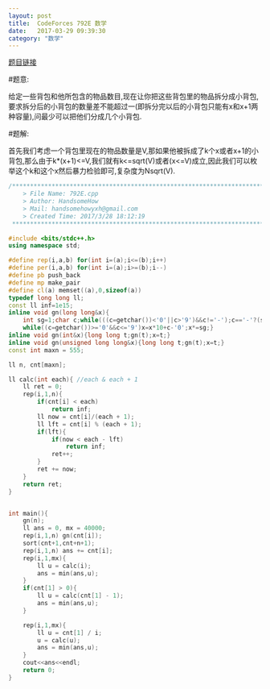 ```yaml
---
layout: post
title:  CodeForces 792E 数学
date:   2017-03-29 09:39:30
category: "数学"
---
```


[题目链接](http://codeforces.com/problemset/problem/792/E)

#题意:

给定一些背包和他所包含的物品数目,现在让你把这些背包里的物品拆分成小背包,要求拆分后的小背包的数量差不能超过一(即拆分完以后的小背包只能有x和x+1两种容量),问最少可以把他们分成几个小背包.

#题解:

首先我们考虑一个背包里现在的物品数量是V,那如果他被拆成了k个x或者x+1的小背包,那么由于k*(x+1)<=V,我们就有k<=sqrt(V)或者(x<=V)成立,因此我们可以枚举这个k和这个x然后暴力检验即可,复杂度为Nsqrt(V).

```c++
/*************************************************************************
    > File Name: 792E.cpp
    > Author: HandsomeHow
    > Mail: handsomehowyxh@gmail.com 
    > Created Time: 2017/3/28 18:12:19
 ************************************************************************/

#include <bits/stdc++.h>
using namespace std;

#define rep(i,a,b) for(int i=(a);i<=(b);i++)
#define per(i,a,b) for(int i=(a);i>=(b);i--)
#define pb push_back
#define mp make_pair
#define cl(a) memset((a),0,sizeof(a))
typedef long long ll;
const ll inf=1e15;
inline void gn(long long&x){
    int sg=1;char c;while(((c=getchar())<'0'||c>'9')&&c!='-');c=='-'?(sg=-1,x=0):(x=c-'0');
    while((c=getchar())>='0'&&c<='9')x=x*10+c-'0';x*=sg;}
inline void gn(int&x){long long t;gn(t);x=t;}
inline void gn(unsigned long long&x){long long t;gn(t);x=t;}
const int maxn = 555;

ll n, cnt[maxn];

ll calc(int each){ //each & each + 1
	ll ret = 0;
	rep(i,1,n){
		if(cnt[i] < each)
			return inf;
		ll now = cnt[i]/(each + 1);
		ll lft = cnt[i] % (each + 1);
		if(lft){
			if(now < each - lft)
				return inf;
			ret++;
		}
		ret += now;
	}
	return ret;
}


int main(){
	gn(n);
	ll ans = 0, mx = 40000;
	rep(i,1,n) gn(cnt[i]);
	sort(cnt+1,cnt+n+1);
	rep(i,1,n) ans += cnt[i];
	rep(i,1,mx){
		ll u = calc(i);
		ans = min(ans,u);
	}
	if(cnt[1] > 0){
		ll u = calc(cnt[1] - 1);
		ans = min(ans,u);
	}

	rep(i,1,mx){
		ll u = cnt[1] / i;
		u = calc(u);
		ans = min(ans,u);
	}
	cout<<ans<<endl;
	return 0;
}
```

